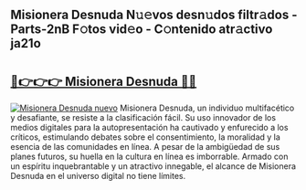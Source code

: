 ## Misionera Desnuda N𝚞𝚎vos desn𝚞dos filtr𝚊dos - Parts-2nB F𝚘tos vid𝚎o - C𝚘ntenido atr𝚊ctivo ja21o

# <h2><a href="http://mb3vn6z.tromn.icu/?c=Misionera+Desnuda">🔗👉👉👉 Misionera Desnuda 🔗🔗</a></h2>

[![Misionera Desnuda nuevo](https://i.imgur.com/pEAQMta.gif)](http://mb3vn6z.tromn.icu/?c=Misionera+Desnuda)
Misionera Desnuda, un individuo multifacético y desafiante, se resiste a la clasificación fácil. Su uso innovador de los medios digitales para la autopresentación ha cautivado y enfurecido a los críticos, estimulando debates sobre el consentimiento, la moralidad y la esencia de las comunidades en línea. A pesar de la ambigüedad de sus planes futuros, su huella en la cultura en línea es imborrable. Armado con un espíritu inquebrantable y un atractivo innegable, el alcance de Misionera Desnuda en el universo digital no tiene límites.
